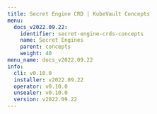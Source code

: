```yaml
---
title: Secret Engine CRD | KubeVault Concepts
menu:
  docs_v2022.09.22:
    identifier: secret-engine-crds-concepts
    name: Secret Engines
    parent: concepts
    weight: 40
menu_name: docs_v2022.09.22
info:
  cli: v0.10.0
  installer: v2022.09.22
  operator: v0.10.0
  unsealer: v0.10.0
  version: v2022.09.22
---
```



